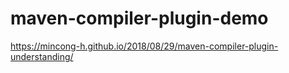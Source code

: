 # maven-compiler-plugin-demo

<https://mincong-h.github.io/2018/08/29/maven-compiler-plugin-understanding/>
